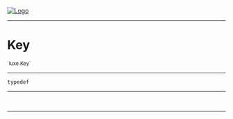 
[![Logo](../../images/logo.png)](../../api/index.html)

---



<h1>Key</h1>
<small>`luxe.Key`</small>



---

`typedef`

---

&nbsp;
&nbsp;









---

&nbsp;
&nbsp;
&nbsp;
&nbsp;